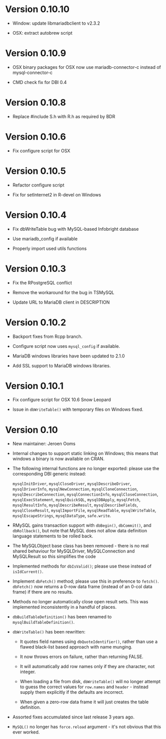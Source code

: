 # Version 0.10.10
 
 * Window: update libmariadbclient to v2.3.2
 
 * OSX: extract autobrew script

# Version 0.10.9

 * OSX binary packages for OSX now use mariadb-connector-c instead of mysql-connector-c
 
 * CMD check fix for DBI 0.4

# Version 0.10.8

 * Replace #include S.h with R.h as required by BDR 

# Version 0.10.6

 * Fix configure script for OSX

# Version 0.10.5

 * Refactor configure script
 
 * Fix for setInternet2 in R-devel on Windows

# Version 0.10.4

 *  Fix dbWriteTable bug with MySQL-based Infobright database
 
 *  Use mariadb_config if available
 
 *  Properly import used utils functions

# Version 0.10.3

 *  Fix the RPostgreSQL conflict
 
 *  Remove the workaround for the bug in TSMySQL
 
 *  Update URL to MariaDB client in DESCRIPTION

# Version 0.10.2
 
 *  Backport fixes from Rcpp branch.
 
 *  Configure script now uses `mysql_config` if available.

 *  MariaDB windows libraries have been updated to 2.1.0

 *  Add SSL support to MariaDB windows libraries.

# Version 0.10.1

 *  Fix configure script for OSX 10.6 Snow Leopard
 
 *  Issue in `dbWriteTable()` with temporary files on Windows fixed.

# Version 0.10

 *  New maintainer: Jeroen Ooms

 *  Internal changes to support static linking on Windows; this means that
    windows a binary is now available on CRAN.

 *  The following internal functions are no longer exported: please
    use the corresponding DBI generic instead:

    `mysqlInitDriver`, `mysqlCloseDriver`, `mysqlDescribeDriver`,
    `mysqlDriverInfo`, `mysqlNewConnection`, `mysqlCloneConnection`,
    `mysqlDescribeConnection`, `mysqlConnectionInfo`, `mysqlCloseConnection`,
    `mysqlExecStatement`, `mysqlQuickSQL`, `mysqlDBApply`, `mysqlFetch`,
    `mysqlResultInfo`, `mysqlDescribeResult`, `mysqlDescribeFields`,
    `mysqlCloseResult`, `mysqlImportFile`, `mysqlReadTable`, `mysqlWriteTable`,
    `mysqlEscapeStrings`, `mysqlDataType`, `safe.write`.

 *  RMySQL gains transaction support with `dbBegin()`, `dbCommit()`,
    and `dbRollback()`, but note that MySQL does not allow data definition
    language statements to be rolled back.

 *  The MySQLObject base class has been removed - there is no real shared
    behaviour for MySQLDriver, MySQLConnection and MySQLResult so this
    simplifies the code

 *  Implemented methods for `dbIsValid()`; please use these instead of
    `isIdCurrent()`.

 *  Implement `dbFetch()` method; please use this in preference to `fetch()`.
    `dbFetch()` now returns a 0-row data frame (instead of an 0-col data frame)
    if there are no results.

 *  Methods no longer automatically close open result sets. This was implemented 
    inconsistently in a handful of places.

 *  `dbBuildTableDefinition()` has been renamed to `mysqlBuildTableDefinition()`.
 
 *  `dbWriteTable()` has been rewritten:

    * It quotes field names using `dbQuoteIdentifier()`, rather
      than use a flawed black-list based approach with name munging.

    * It now throws errors on failure, rather than returning FALSE. 
    
    * It will automatically add row names only if they are character, not integer.
    
    * When loading a file from disk, `dbWriteTable()` will no longer
      attempt to guess the correct values for `row.names` and `header` - instead
      supply them explicitly if the defaults are incorrect. 
    
    * When given a zero-row data frame it will just creates the table 
      definition. 

 *  Assorted fixes accumulated since last release 3 years ago.

 * `MySQL()` no longer has `force.reload` argument - it's not obvious that
    this ever worked.
